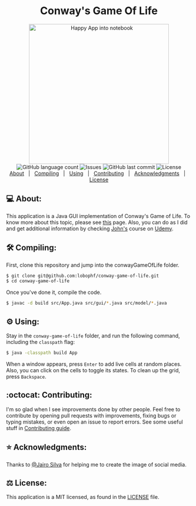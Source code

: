 <h1 align="center"> Conway's Game Of Life</h1>
<p align="center">
    <img alt="Happy App into notebook" src="https://dl.dropboxusercontent.com/s/oxe1wjsjb2zloh5/gameOfLife.png?dl=0" height="380px">
    <br>
    <img alt="GitHub language count" src="https://img.shields.io/github/languages/count/lobophf/conway-game-of-life">
    <img alt="Issues" src="https://img.shields.io/github/issues/lobophf/conway-game-of-life.svg">
    <img alt="GitHub last commit" src="https://img.shields.io/github/last-commit/lobophf/conway-game-of-life">
    <img alt="License" src="https://img.shields.io/badge/license-MIT-brightgreen"> 
    <br>
    <a href="#computer-about">About</a>&nbsp;&nbsp;&nbsp;|&nbsp;&nbsp;
    <a href="#hammer_and_wrench-compiling">Compiling</a>&nbsp;&nbsp;&nbsp;|&nbsp;&nbsp;
    <a href="#gear-using">Using</a>&nbsp;&nbsp;&nbsp;|&nbsp;&nbsp;
    <a href="#octocat-contributing">Contributing</a>&nbsp;&nbsp;&nbsp;|&nbsp;&nbsp;
    <a href="#star-acknowledgments">Acknowledgments</a>&nbsp;&nbsp;&nbsp;|&nbsp;&nbsp;
    <a href="#balance_scale-license">License</a>	
</p>

## :computer: About:
This application is a Java GUI implementation of Conway's Game of Life. To know more about this topic, please see [this](https://en.wikipedia.org/wiki/Conway%27s_Game_of_Life) page. Also, you can do as I did and get additional information by checking [John's](https://twitter.com/caveofjohn?lang=en) course on [Udemy](https://www.udemy.com/course/java-11-complete-beginners/).

## :hammer_and_wrench: Compiling:
First, clone this repository and jump into the conwayGameOfLife folder.

```sh
$ git clone git@github.com:lobophf/conway-game-of-life.git 
$ cd conway-game-of-life
```
Once you've done it, compile the code.
```sh
$ javac -d build src/App.java src/gui/*.java src/model/*.java 
```
## :gear: Using:
Stay in the `conway-game-of-life` folder, and run the following command, including the `classpath` flag:

```sh
$ java -classpath build App
```
When a window appears, press `Enter` to add live cells at random places. Also, you can click on the cells to toggle its states. To clean up the grid, press `Backspace`.

## :octocat: Contributing:
I'm so glad when I see improvements done by other people. Feel free to contribute by opening pull requests with improvements, fixing bugs or typing mistakes, or even open an issue to report errors. See some useful stuff in [Contributing guide](./CONTRIBUTING.md).

## :star: Acknowledgments:
Thanks to [@Jairo Silva](https://github.com/jairosilva2005) for helping me to create the image of social media. 

## :balance_scale: License:
This application is a MIT licensed, as found in the [LICENSE](./LICENSE) file.
